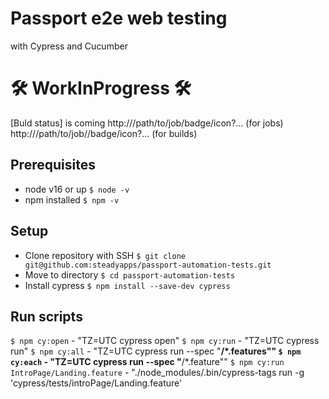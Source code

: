 # Passport e2e web testing 
with Cypress and Cucumber

# :hammer_and_wrench: WorkInProgress :hammer_and_wrench:

[Buld status] is coming
http://<jenkinsroot>/path/to/job/badge/icon?... (for jobs)
http://<jenkinsroot>/path/to/job/<buildNumber>/badge/icon?... (for builds)

## Prerequisites
- node v16 or up `$ node -v`
- npm installed `$ npm -v`

## Setup
- Clone repository with SSH `$ git clone git@github.com:steadyapps/passport-automation-tests.git`
- Move to directory `$ cd passport-automation-tests`
- Install cypress `$ npm install --save-dev cypress`

## Run scripts
`$ npm cy:open` - "TZ=UTC cypress open"
`$ npm cy:run` - "TZ=UTC cypress run"
`$ npm cy:all` - "TZ=UTC cypress run --spec \"**/*.features\""
`$ npm cy:each` - "TZ=UTC cypress run --spec \"**/*.feature\""
`$ npm cy:run IntroPage/Landing.feature` - "./node_modules/.bin/cypress-tags run -g 'cypress/tests/introPage/Landing.feature'
